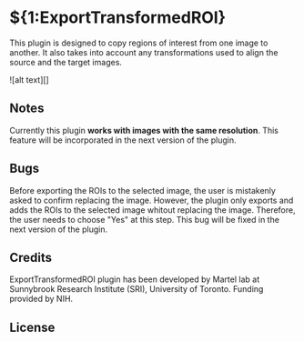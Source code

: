 
# ${1:ExportTransformedROI}

This plugin is designed to copy regions of interest from one image to another. It also takes into account any transformations used to align the source and the target images.

![alt text][]

## Notes
Currently this plugin **works with images with the same resolution**. This feature will be incorporated in the next version of the plugin.

## Bugs
Before exporting the ROIs to the selected image, the user is mistakenly asked to confirm replacing the image. However, the plugin only exports and adds the ROIs to the selected image whitout replacing the image. Therefore, the user needs to choose "Yes" at this step.
This bug will be fixed in the next version of the plugin.

## Credits
ExportTransformedROI plugin has been developed by Martel lab at Sunnybrook Research Institute (SRI), University of Toronto.
Funding provided by NIH.

## License

